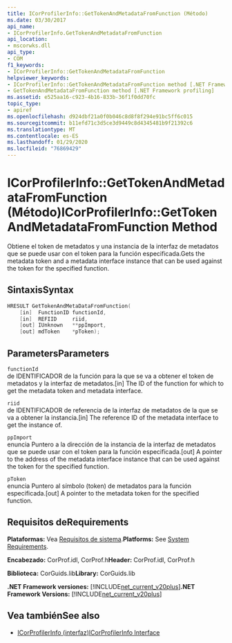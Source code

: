 ```yaml
---
title: ICorProfilerInfo::GetTokenAndMetadataFromFunction (Método)
ms.date: 03/30/2017
api_name:
- ICorProfilerInfo.GetTokenAndMetadataFromFunction
api_location:
- mscorwks.dll
api_type:
- COM
f1_keywords:
- ICorProfilerInfo::GetTokenAndMetadataFromFunction
helpviewer_keywords:
- ICorProfilerInfo::GetTokenAndMetadataFromFunction method [.NET Framework profiling]
- GetTokenAndMetadataFromFunction method [.NET Framework profiling]
ms.assetid: e525aa16-c923-4b16-833b-36f1f0dd70fc
topic_type:
- apiref
ms.openlocfilehash: d924dbf21a0f0b046c8d8f8f294e91bc5ff6c015
ms.sourcegitcommit: b11efd71c3d5ce3d9449c8d4345481b9f21392c6
ms.translationtype: MT
ms.contentlocale: es-ES
ms.lasthandoff: 01/29/2020
ms.locfileid: "76869429"
---
```

# <a name="icorprofilerinfogettokenandmetadatafromfunction-method"></a><span data-ttu-id="c9c7a-102">ICorProfilerInfo::GetTokenAndMetadataFromFunction (Método)</span><span class="sxs-lookup"><span data-stu-id="c9c7a-102">ICorProfilerInfo::GetTokenAndMetadataFromFunction Method</span></span>
<span data-ttu-id="c9c7a-103">Obtiene el token de metadatos y una instancia de la interfaz de metadatos que se puede usar con el token para la función especificada.</span><span class="sxs-lookup"><span data-stu-id="c9c7a-103">Gets the metadata token and a metadata interface instance that can be used against the token for the specified function.</span></span>  
  
## <a name="syntax"></a><span data-ttu-id="c9c7a-104">Sintaxis</span><span class="sxs-lookup"><span data-stu-id="c9c7a-104">Syntax</span></span>  
  
```cpp  
HRESULT GetTokenAndMetaDataFromFunction(  
    [in]  FunctionID functionId,  
    [in]  REFIID     riid,  
    [out] IUnknown   **ppImport,  
    [out] mdToken    *pToken);  
```  
  
## <a name="parameters"></a><span data-ttu-id="c9c7a-105">Parameters</span><span class="sxs-lookup"><span data-stu-id="c9c7a-105">Parameters</span></span>  
 `functionId`  
 <span data-ttu-id="c9c7a-106">de IDENTIFICADOR de la función para la que se va a obtener el token de metadatos y la interfaz de metadatos.</span><span class="sxs-lookup"><span data-stu-id="c9c7a-106">[in] The ID of the function for which to get the metadata token and metadata interface.</span></span>  
  
 `riid`  
 <span data-ttu-id="c9c7a-107">de IDENTIFICADOR de referencia de la interfaz de metadatos de la que se va a obtener la instancia.</span><span class="sxs-lookup"><span data-stu-id="c9c7a-107">[in] The reference ID of the metadata interface to get the instance of.</span></span>  
  
 `ppImport`  
 <span data-ttu-id="c9c7a-108">enuncia Puntero a la dirección de la instancia de la interfaz de metadatos que se puede usar con el token para la función especificada.</span><span class="sxs-lookup"><span data-stu-id="c9c7a-108">[out] A pointer to the address of the metadata interface instance that can be used against the token for the specified function.</span></span>  
  
 `pToken`  
 <span data-ttu-id="c9c7a-109">enuncia Puntero al símbolo (token) de metadatos para la función especificada.</span><span class="sxs-lookup"><span data-stu-id="c9c7a-109">[out] A pointer to the metadata token for the specified function.</span></span>  
  
## <a name="requirements"></a><span data-ttu-id="c9c7a-110">Requisitos de</span><span class="sxs-lookup"><span data-stu-id="c9c7a-110">Requirements</span></span>  
 <span data-ttu-id="c9c7a-111">**Plataformas:** Vea [Requisitos de sistema](../../../../docs/framework/get-started/system-requirements.md).</span><span class="sxs-lookup"><span data-stu-id="c9c7a-111">**Platforms:** See [System Requirements](../../../../docs/framework/get-started/system-requirements.md).</span></span>  
  
 <span data-ttu-id="c9c7a-112">**Encabezado:** CorProf.idl, CorProf.h</span><span class="sxs-lookup"><span data-stu-id="c9c7a-112">**Header:** CorProf.idl, CorProf.h</span></span>  
  
 <span data-ttu-id="c9c7a-113">**Biblioteca:** CorGuids.lib</span><span class="sxs-lookup"><span data-stu-id="c9c7a-113">**Library:** CorGuids.lib</span></span>  
  
 <span data-ttu-id="c9c7a-114">**.NET Framework versiones:** [!INCLUDE[net_current_v20plus](../../../../includes/net-current-v20plus-md.md)]</span><span class="sxs-lookup"><span data-stu-id="c9c7a-114">**.NET Framework Versions:** [!INCLUDE[net_current_v20plus](../../../../includes/net-current-v20plus-md.md)]</span></span>  
  
## <a name="see-also"></a><span data-ttu-id="c9c7a-115">Vea también</span><span class="sxs-lookup"><span data-stu-id="c9c7a-115">See also</span></span>

- [<span data-ttu-id="c9c7a-116">ICorProfilerInfo (interfaz)</span><span class="sxs-lookup"><span data-stu-id="c9c7a-116">ICorProfilerInfo Interface</span></span>](icorprofilerinfo-interface.md)
